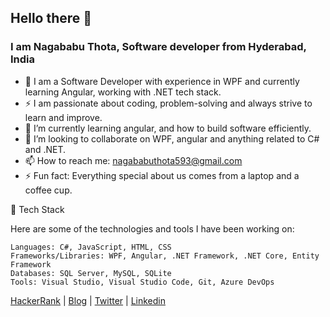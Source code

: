 ## Hello there 👋

### I am Nagababu Thota, Software developer from Hyderabad, India

- 🔭 I am a Software Developer with experience in WPF and currently learning Angular, working with .NET tech stack. 
- ⚡ I am passionate about coding, problem-solving and always strive to learn and improve.
- 🌱 I’m currently learning angular, and how to build software efficiently.
- 👯 I’m looking to collaborate on WPF, angular and anything related to C# and .NET.
- 📫 How to reach me: nagababuthota593@gmail.com
- ⚡ Fun fact: Everything special about us comes from a laptop and a coffee cup.

🧰 Tech Stack

Here are some of the technologies and tools I have been working on:

    Languages: C#, JavaScript, HTML, CSS
    Frameworks/Libraries: WPF, Angular, .NET Framework, .NET Core, Entity Framework
    Databases: SQL Server, MySQL, SQLite
    Tools: Visual Studio, Visual Studio Code, Git, Azure DevOps


[HackerRank](https://www.hackerrank.com/n18BQ1A05K3) | [Blog](https://nagababuthota984.hashnode.dev/) | [Twitter](https://twitter.com/nb_thota) | [Linkedin](https://www.linkedin.com/in/nagababu-thota-557173181/)




